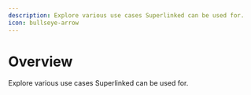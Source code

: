 ```yaml
---
description: Explore various use cases Superlinked can be used for.
icon: bullseye-arrow
---
```


# Overview

Explore various use cases Superlinked can be used for.